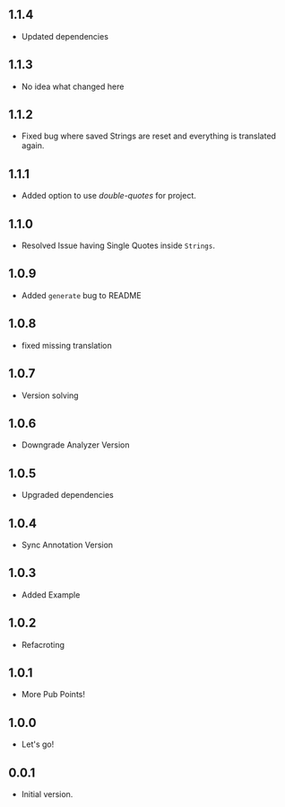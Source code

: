 ## 1.1.4

- Updated dependencies

## 1.1.3

- No idea what changed here

## 1.1.2

- Fixed bug where saved Strings are reset and everything is translated again.

## 1.1.1

- Added option to use *double-quotes* for project.

## 1.1.0

- Resolved Issue having Single Quotes inside `Strings`.

## 1.0.9

- Added `generate` bug to README

## 1.0.8

- fixed missing translation 

## 1.0.7

- Version solving

## 1.0.6

- Downgrade Analyzer Version

## 1.0.5

- Upgraded dependencies

## 1.0.4

- Sync Annotation Version

## 1.0.3

- Added Example

## 1.0.2

- Refacroting

## 1.0.1

- More Pub Points!

## 1.0.0

- Let's go!

## 0.0.1

- Initial version.
